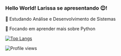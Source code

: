 ### Hello World! Larissa se apresentando :blush:!

🌟 Estudando Análise e Desenvolvimento de Sistemas

🌟 Focando em aprender mais sobre Python 


[![Top Langs](https://github-readme-stats.vercel.app/api/top-langs/?username=LarissaMidori&layout=compact&langs_count=8)](https://github.com/LarissaMidori/github-readme-stats)



![Profile views](https://gpvc.arturio.dev/LarissaMidori)

<!--
**LarissaMidori/LarissaMidori** is a ✨ _special_ ✨ repository because its `README.md` (this file) appears on your GitHub profile.

Here are some ideas to get you started:

- 🔭 I’m currently working on ...
- 🌱 I’m currently learning ...
- 👯 I’m looking to collaborate on ...
- 🤔 I’m looking for help with ...
- 💬 Ask me about ...
- 📫 How to reach me: ...
- 😄 Pronouns: ...
- ⚡ Fun fact: ...
-->



